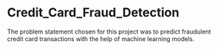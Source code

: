 # Credit_Card_Fraud_Detection
The problem statement chosen for this project was to predict fraudulent credit card transactions with the help of machine learning models.
